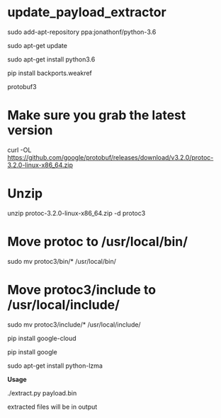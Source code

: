 # update_payload_extractor

sudo add-apt-repository ppa:jonathonf/python-3.6


sudo apt-get update


sudo apt-get install python3.6


pip install backports.weakref

protobuf3 

# Make sure you grab the latest version
curl -OL https://github.com/google/protobuf/releases/download/v3.2.0/protoc-3.2.0-linux-x86_64.zip

# Unzip
unzip protoc-3.2.0-linux-x86_64.zip -d protoc3

# Move protoc to /usr/local/bin/
sudo mv protoc3/bin/* /usr/local/bin/

# Move protoc3/include to /usr/local/include/
sudo mv protoc3/include/* /usr/local/include/


pip install google-cloud


pip install google


sudo apt-get install python-lzma

**Usage**

./extract.py payload.bin

extracted files will be in output
